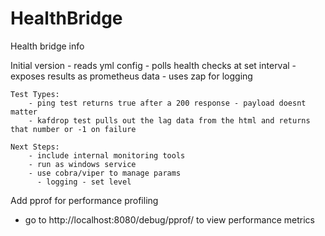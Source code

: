 # HealthBridge

Health bridge info

Initial version
    - reads yml config
    - polls health checks at set interval
    - exposes results as prometheus data
    - uses zap for logging

    Test Types:
        - ping test returns true after a 200 response - payload doesnt matter
        - kafdrop test pulls out the lag data from the html and returns that number or -1 on failure

    Next Steps:
        - include internal monitoring tools 
        - run as windows service
        - use cobra/viper to manage params
          - logging - set level

Add pprof for performance profiling 
- go to http://localhost:8080/debug/pprof/ to view performance metrics
